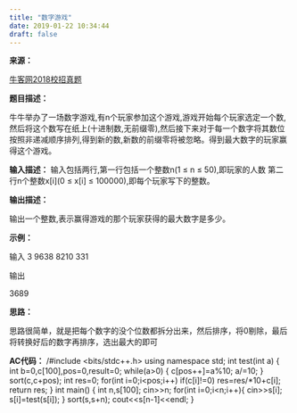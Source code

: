 ```yaml
---
title: "数字游戏"
date: 2019-01-22 10:34:44
draft: false
---
```

**来源：**

[牛客网2018校招真题](https://www.nowcoder.com/ta/2018test?query=&asc=true&order=&page=1)

**题目描述：**

牛牛举办了一场数字游戏,有n个玩家参加这个游戏,游戏开始每个玩家选定一个数,然后将这个数写在纸上(十进制数,无前缀零),然后接下来对于每一个数字将其数位按照非递减顺序排列,得到新的数,新数的前缀零将被忽略。得到最大数字的玩家赢得这个游戏。

**输入描述：**
输入包括两行,第一行包括一个整数n(1 ≤ n ≤ 50),即玩家的人数 第二行n个整数x[i](0 ≤ x[i] ≤ 100000),即每个玩家写下的整数。

**输出描述：**

输出一个整数,表示赢得游戏的那个玩家获得的最大数字是多少。

**示例：**

输入
3 9638 8210 331

输出

3689

**思路：**

思路很简单，就是把每个数字的没个位数都拆分出来，然后排序，将0剔除，最后将转换好后的数字再排序，选出最大的即可

**AC代码：**
/#include <bits/stdc++.h> using namespace std; int test(int a) { int b=0,c[100],pos=0,result=0; while(a>0) { c[pos++]=a%10; a/=10; } sort(c,c+pos); int res=0; for(int i=0;i<pos;i++) if(c[i]!=0) res=res/*10+c[i]; return res; } int main() { int n,s[100]; cin>>n; for(int i=0;i<n;i++){ cin>>s[i]; s[i]=test(s[i]); } sort(s,s+n); cout<<s[n-1]<<endl; }